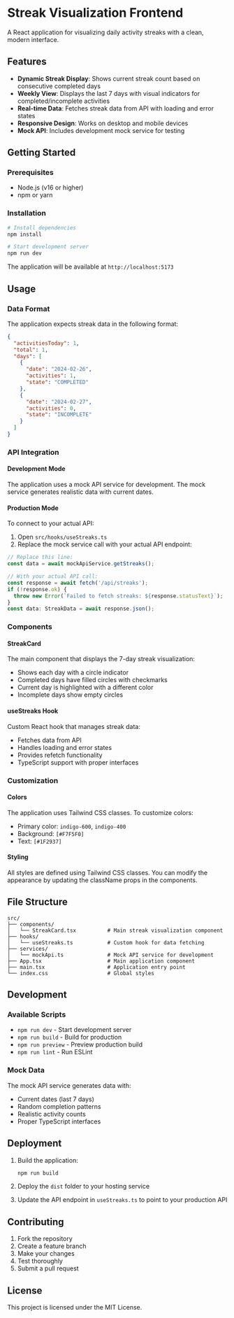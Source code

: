 # Streak Visualization Frontend

A React application for visualizing daily activity streaks with a clean, modern interface.

## Features

- **Dynamic Streak Display**: Shows current streak count based on consecutive completed days
- **Weekly View**: Displays the last 7 days with visual indicators for completed/incomplete activities
- **Real-time Data**: Fetches streak data from API with loading and error states
- **Responsive Design**: Works on desktop and mobile devices
- **Mock API**: Includes development mock service for testing

## Getting Started

### Prerequisites

- Node.js (v16 or higher)
- npm or yarn

### Installation

```bash
# Install dependencies
npm install

# Start development server
npm run dev
```

The application will be available at `http://localhost:5173`

## Usage

### Data Format

The application expects streak data in the following format:

```json
{
  "activitiesToday": 1,
  "total": 1,
  "days": [
    {
      "date": "2024-02-26",
      "activities": 1,
      "state": "COMPLETED"
    },
    {
      "date": "2024-02-27",
      "activities": 0,
      "state": "INCOMPLETE"
    }
  ]
}
```

### API Integration

#### Development Mode

The application uses a mock API service for development. The mock service generates realistic data with current dates.

#### Production Mode

To connect to your actual API:

1. Open `src/hooks/useStreaks.ts`
2. Replace the mock service call with your actual API endpoint:

```typescript
// Replace this line:
const data = await mockApiService.getStreaks();

// With your actual API call:
const response = await fetch('/api/streaks');
if (!response.ok) {
  throw new Error(`Failed to fetch streaks: ${response.statusText}`);
}
const data: StreakData = await response.json();
```

### Components

#### StreakCard

The main component that displays the 7-day streak visualization:

- Shows each day with a circle indicator
- Completed days have filled circles with checkmarks
- Current day is highlighted with a different color
- Incomplete days show empty circles

#### useStreaks Hook

Custom React hook that manages streak data:

- Fetches data from API
- Handles loading and error states
- Provides refetch functionality
- TypeScript support with proper interfaces

### Customization

#### Colors

The application uses Tailwind CSS classes. To customize colors:

- Primary color: `indigo-600`, `indigo-400`
- Background: `[#F7F5F0]`
- Text: `[#1F2937]`

#### Styling

All styles are defined using Tailwind CSS classes. You can modify the appearance by updating the className props in the components.

## File Structure

```
src/
├── components/
│   └── StreakCard.tsx          # Main streak visualization component
├── hooks/
│   └── useStreaks.ts           # Custom hook for data fetching
├── services/
│   └── mockApi.ts              # Mock API service for development
├── App.tsx                     # Main application component
├── main.tsx                    # Application entry point
└── index.css                   # Global styles
```

## Development

### Available Scripts

- `npm run dev` - Start development server
- `npm run build` - Build for production
- `npm run preview` - Preview production build
- `npm run lint` - Run ESLint

### Mock Data

The mock API service generates data with:
- Current dates (last 7 days)
- Random completion patterns
- Realistic activity counts
- Proper TypeScript interfaces

## Deployment

1. Build the application:
   ```bash
   npm run build
   ```

2. Deploy the `dist` folder to your hosting service

3. Update the API endpoint in `useStreaks.ts` to point to your production API

## Contributing

1. Fork the repository
2. Create a feature branch
3. Make your changes
4. Test thoroughly
5. Submit a pull request

## License

This project is licensed under the MIT License.